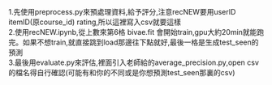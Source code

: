 1.先使用preprocess.py來預處理資料,給予評分,注意recNEW要用userID itemID(原course_id) rating,所以這裡寫入csv就要這樣 <br>
2.使用recNEW.ipynb,從上數來第6格 bivae.fit 會開始train,gpu大約20min就能跑完。如果不想train,就直接跳到load那邊往下點就好,最後一格是生成test_seen的預測 <br>
3.最後用evaluate.py來評估,裡面引入老師給的average_precision.py,open csv的檔名得自行確認(可能有和你的不同或是你想預測test_seen那裏的csv)
